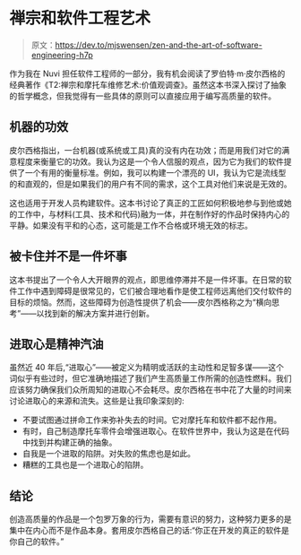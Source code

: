 # 禅宗和软件工程艺术

> 原文：<https://dev.to/mjswensen/zen-and-the-art-of-software-engineering-h7p>

作为我在 Nuvi 担任软件工程师的一部分，我有机会阅读了罗伯特·m·皮尔西格的经典著作《T2:禅宗和摩托车维修艺术:价值观调查》。虽然这本书深入探讨了抽象的哲学概念，但我觉得有一些具体的原则可以直接应用于编写高质量的软件。

## 机器的功效

皮尔西格指出，一台机器(或系统或工具)真的没有内在功效；而是用我们对它的满意程度来衡量它的功效。我认为这是一个令人信服的观点，因为它为我们的软件提供了一个有用的衡量标准。例如，我可以构建一个漂亮的 UI，我认为它是流线型的和直观的，但是如果我们的用户有不同的需求，这个工具对他们来说是无效的。

这也适用于开发人员构建软件。这本书讨论了真正的工匠如何积极地参与到他或她的工作中，与材料(工具、技术和代码)融为一体，并在制作好的作品时保持内心的平静。如果没有平和的心态，这可能是工作不合格或环境无效的标志。

## 被卡住并不是一件坏事

这本书提出了一个令人大开眼界的观点，即思维停滞并不是一件坏事。在日常的软件工作中遇到障碍是很常见的，它们被合理地看作是使工程师远离他们交付软件的目标的烦恼。然而，这些障碍为创造性提供了机会——皮尔西格称之为“横向思考”——以找到新的解决方案并进行创新。

## 进取心是精神汽油

虽然近 40 年后,“进取心”——被定义为精明或活跃的主动性和足智多谋——这个词似乎有些过时，但它准确地描述了我们产生高质量工作所需的创造性燃料。我们应该努力确保我们众所周知的进取心不会耗尽。皮尔西格在书中花了大量的时间来讨论进取心的来源和流失。这些是让我印象深刻的:

*   不要试图通过拼命工作来弥补失去的时间。它对摩托车和软件都不起作用。
*   有时，自己制造摩托车零件会增强进取心。在软件世界中，我认为这是在代码中找到并构建正确的抽象。
*   自我是一个进取的陷阱。对失败的焦虑也是如此。
*   糟糕的工具也是一个进取心的陷阱。

## 结论

创造高质量的作品是一个包罗万象的行为，需要有意识的努力，这种努力更多的是集中在内心而不是作品本身。套用皮尔西格自己的话:“你正在开发的真正的软件是你自己的软件。”